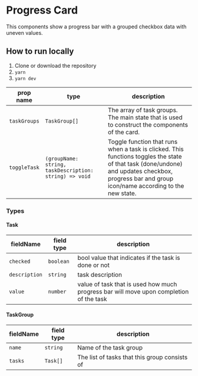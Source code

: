 # Progress Card

This components show a progress bar with a grouped checkbox data with uneven values.

## How to run locally

1. Clone or download the repository
2. `yarn`
3. `yarn dev`

| prop name    | type                                                   | description                                                                                                                                                                                      |
| ------------ | ------------------------------------------------------ | ------------------------------------------------------------------------------------------------------------------------------------------------------------------------------------------------ |
| `taskGroups` | `TaskGroup[]`                                          | The array of task groups. The main state that is used to construct the components of the card.                                                                                                   |
| `toggleTask` | `(groupName: string, taskDescription: string) => void` | Toggle function that runs when a task is clicked. This functions toggles the state of that task (done/undone) and updates checkbox, progress bar and group icon/name according to the new state. |

### Types

#### Task

| fieldName     | field type | description                                                                            |
| ------------- | ---------- | -------------------------------------------------------------------------------------- |
| `checked`     | `boolean`  | bool value that indicates if the task is done or not                                   |
| `description` | `string`   | task description                                                                       |
| `value`       | `number`   | value of task that is used how much progress bar will move upon completion of the task |

#### TaskGroup

| fieldName | field type | description                                   |
| --------- | ---------- | --------------------------------------------- |
| `name`    | `string`   | Name of the task group                        |
| `tasks`   | `Task[]`   | The list of tasks that this group consists of |
